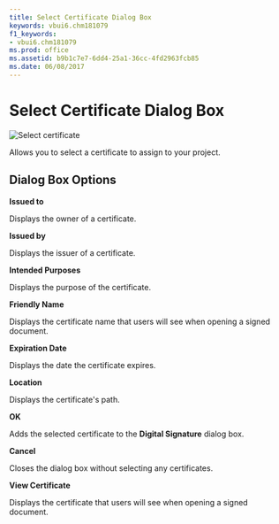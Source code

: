 ```yaml
---
title: Select Certificate Dialog Box
keywords: vbui6.chm181079
f1_keywords:
- vbui6.chm181079
ms.prod: office
ms.assetid: b9b1c7e7-6dd4-25a1-36cc-4fd2963fcb85
ms.date: 06/08/2017
---
```



# Select Certificate Dialog Box


![Select certificate](images/va5m6c1_ZA01201781.gif)



Allows you to select a certificate to assign to your project.

## Dialog Box Options

 **Issued to**

Displays the owner of a certificate.

 **Issued by**

Displays the issuer of a certificate.

 **Intended Purposes**

Displays the purpose of the certificate.

 **Friendly Name**

Displays the certificate name that users will see when opening a signed document.

 **Expiration Date**

Displays the date the certificate expires.

 **Location**

Displays the certificate's path.

 **OK**

Adds the selected certificate to the  **Digital Signature** dialog box.

 **Cancel**

Closes the dialog box without selecting any certificates.

 **View Certificate**

Displays the certificate that users will see when opening a signed document.


